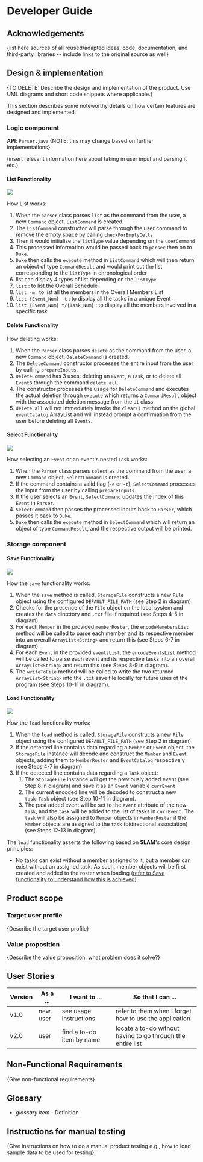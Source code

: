 # Developer Guide

## Acknowledgements

{list here sources of all reused/adapted ideas, code, documentation, and third-party libraries -- include links to the original source as well}

## Design & implementation

{TO DELETE: Describe the design and implementation of the product. Use UML diagrams and short code snippets where applicable.}

This section describes some noteworthy details on how certain features are designed and implemented.

### Logic component

**API**: `Parser.java` {NOTE: this may change based on further implementations}

(insert relevant information here about taking in user input and parsing it etc.)
#### List Functionality
![](images/ListDiagram.png)

How List works:
1. When the `parser` class parses `list` as the command from the user, a new `Command` object, `ListCommand` is created.
2. The `ListCommand` constructor will parse through the user command to remove the empty space by calling `checkForEmptyCells`
3. Then it would initialize the `listType` value depending on the `userCommand`
4. This processed information would be passed back to `parser` then on to `Duke`.
5. `Duke` then calls the `execute` method in `ListCommand` which will then return an object of type `CommandResult` and would print out the list corresponding to the `listType` in chronological order
6. list can display 4 types of list depending on the `listType` 
7. `list` : to list the Overall Schedule 
8. `list -m` : to list all the members in the Overall Members List
9. `list {Event_Num} -t` : to display all the tasks in a unique Event
10. `list {Event_Num} t/{Task_Num}` : to display all the members involved in a specific task



#### Delete Functionality
How deleting works:

1. When the `Parser` class parses `delete` as the command from the user, a new `Command` object, `DeleteCommand` is created.
2. The `DeleteCommand` constructor processes the entire input from the user by calling `prepareInputs`.
3. `DeleteCommand` has 3 uses: deleting an `Event`, a `Task`, or to delete all `Event`s through the command `delete all`.
4. The constructor processes the usage for `DeleteCommand` and executes the actual deletion through `execute` which returns a `CommandResult` object with the associated deletion message from the `Ui` class.
5. `delete all` will not immediately invoke the `clear()` method on the global `eventCatalog` ArrayList and will instead prompt a confirmation from the user before deleting all `Event`s.

#### Select Functionality

![](images/SelectDiagram.png)

How selecting an `Event` or an event's nested `Task` works:
1. When the `Parser` class parses `select` as the command from the user, a new `Command` object, `SelectCommand` is created.
2. If the command contains a valid flag (`-e` or `-t`), `SelectCommand` processes the input from the user by calling `prepareInputs`.
3. If the user selects an `Event`, `SelectCommand` updates the index of this `Event` in `Parser`.
4. `SelectCommand` then passes the processed inputs back to `Parser`, which passes it back to `Duke`.
5. `Duke` then calls the `execute` method in `SelectCommand` which will return an object of type `CommandResult`, and the respective output will be printed.


### Storage component

#### Save Functionality

![](images/SaveDiagram.png)

How the `save` functionality works: 
1. When the `save` method is called, `StorageFile` constructs a new `File` object using the configured `DEFAULT_FILE_PATH` (see Step 2 in diagram).
2. Checks for the presence of the `File` object on the local system and creates the `data` directory and `.txt` file if required (see Steps 4-5 in diagram).
3. For each `Member` in the provided `memberRoster`, the `encodeMemebersList` method will be called to parse each member and its respective member into an overall `ArrayList<String>` and return this (see Steps 6-7 in diagram).  
4. For each `Event` in the provided `eventsList`, the `encodeEventsList` method will be called to parse each event and its respective tasks into an overall `ArrayList<String>` and return this (see Steps 8-9 in diagram). 
5. The `writeToFile` method will be called to write the two returned `ArrayList<String>` into the `.txt` save file locally for future uses of the program (see Steps 10-11 in diagram).

#### Load Functionality 

![](images/LoadDiagram.png)

How the `load` functionality works: 
1. When the `load` method is called, `StorageFile` constructs a new `File` object using the configured `DEFAULT_FILE_PATH` (see Step 2 in diagram). 
2. If the detected line contains data regarding a `Member` or `Event` object, the `StorageFile` instance will decode and construct the `Member` and `Event` objects, adding them to `MemberRoster` and `EventCatalog` respectively (see Steps 4-7 in diagram)
3. If the detected line contains data regarding a `Task` object:
   1. The `StorageFile` instance will get the previously added event (see Step 8 in diagram) and save it as an `Event` variable `currEvent`
   2. The current encoded line will be decoded to construct a new `task:Task` object (see Step 10-11 in diagram). 
   3. The past added event will be set to the `event` attribute of the new `task`, and the `task` will be added to the list of tasks in `currEvent`. The `task` will also be assigned to `Member` objects in `MemberRoster` if the `Member` objects are assigned to the `task` (bidirectional association) (see Steps 12-13 in diagram).

The `load` functionality asserts the following based on **SLAM**'s core design principles:
- No tasks can exist without a member assigned to it, but a member can exist without an assigned task. As such, member objects will be first created and added to the roster when loading ([refer to Save functionality to understand how this is achieved](#save-functionality)).

## Product scope
### Target user profile

{Describe the target user profile}

### Value proposition

{Describe the value proposition: what problem does it solve?}

## User Stories

|Version| As a ... | I want to ... | So that I can ...|
|--------|----------|---------------|------------------|
|v1.0|new user|see usage instructions|refer to them when I forget how to use the application|
|v2.0|user|find a to-do item by name|locate a to-do without having to go through the entire list|

## Non-Functional Requirements

{Give non-functional requirements}

## Glossary

* *glossary item* - Definition

## Instructions for manual testing

{Give instructions on how to do a manual product testing e.g., how to load sample data to be used for testing}
